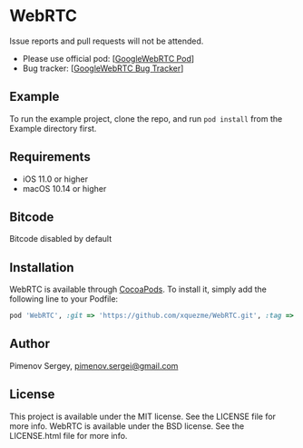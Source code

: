 # WebRTC

Issue reports and pull requests will not be attended.

* Please use official pod: [[GoogleWebRTC Pod](https://cocoapods.org/pods/GoogleWebRTC)]
* Bug tracker: [[GoogleWebRTC Bug Tracker](https://bugs.chromium.org/p/webrtc/issues/list)]

## Example

To run the example project, clone the repo, and run `pod install` from the Example directory first.

## Requirements

* iOS 11.0 or higher
* macOS 10.14 or higher

## Bitcode

Bitcode disabled by default

## Installation

WebRTC is available through [CocoaPods](http://cocoapods.org). To install
it, simply add the following line to your Podfile:

```ruby
pod 'WebRTC', :git => 'https://github.com/xquezme/WebRTC.git', :tag => '85.00.31786'
```

## Author

Pimenov Sergey, pimenov.sergei@gmail.com

## License
This project is available under the MIT license. See the LICENSE file for more info.
WebRTC is available under the BSD license. See the LICENSE.html file for more info.
